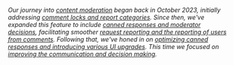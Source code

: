 _Our journey into [content moderation]((/2023/10/02/moderation)) began back in October 2023, initially addressing [comment locks and report categories](/2023/10/18/comment-locking-and-report-categories). Since then, we've expanded this feature to include [canned responses and moderator decisions](/2023/12/13/canned-responses-and-moderator-decisions), facilitating smoother [request reporting and the reporting of users from comments](/2023/12/21/request-reports-and-comment-reports). Following that, we've honed in on [optimizing canned responses and introducing various UI upgrades](/2024/03/06/content-moderation). This time we focused on [improving the communication and decision making](2024/04/30/content-moderation)._
